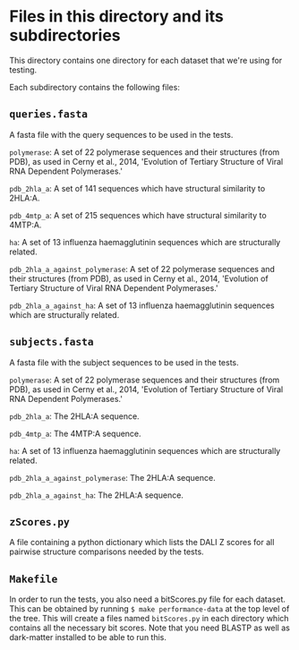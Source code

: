# Files in this directory and its subdirectories

This directory contains one directory for each dataset that we're using for testing.

Each subdirectory contains the following files:

## `queries.fasta`

A fasta file with the query sequences to be used in the tests.

`polymerase`: A set of 22 polymerase sequences and their structures (from PDB), as used in Cerny et al., 2014, 'Evolution of Tertiary Structure of Viral RNA Dependent Polymerases.'

`pdb_2hla_a`: A set of 141 sequences which have structural similarity to 2HLA:A.

`pdb_4mtp_a`: A set of 215 sequences which have structural similarity to 4MTP:A.

`ha`: A set of 13 influenza haemagglutinin sequences which are structurally related.

`pdb_2hla_a_against_polymerase`: A set of 22 polymerase sequences and their structures (from PDB), as used in Cerny et al., 2014, 'Evolution of Tertiary Structure of Viral RNA Dependent Polymerases.'

`pdb_2hla_a_against_ha`: A set of 13 influenza haemagglutinin sequences which are structurally related.

## `subjects.fasta`

A fasta file with the subject sequences to be used in the tests.

`polymerase`: A set of 22 polymerase sequences and their structures (from PDB), as used in Cerny et al., 2014, 'Evolution of Tertiary Structure of Viral RNA Dependent Polymerases.'

`pdb_2hla_a`: The 2HLA:A sequence.

`pdb_4mtp_a`: The 4MTP:A sequence.

`ha`: A set of 13 influenza haemagglutinin sequences which are structurally related.

`pdb_2hla_a_against_polymerase`: The 2HLA:A sequence.

`pdb_2hla_a_against_ha`: The 2HLA:A sequence.

## `zScores.py`

A file containing a python dictionary which lists the DALI Z scores for all pairwise structure comparisons needed by the tests.

## `Makefile`

In order to run the tests, you also need a bitScores.py file for each dataset. This can be obtained by running `$ make performance-data` at the top level of the tree. This will create a files named `bitScores.py` in each directory which contains all the necessary bit scores. Note that you need BLASTP as well as dark-matter installed to be able to run this.

